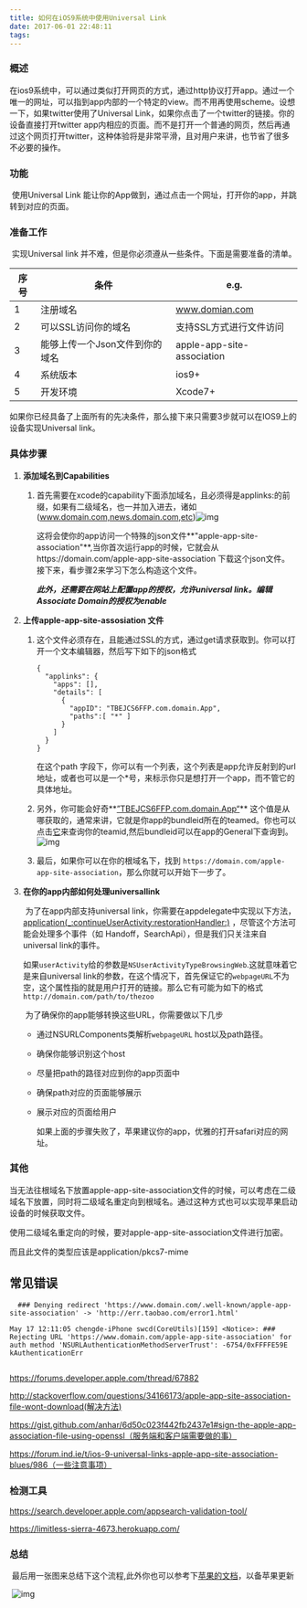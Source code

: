 ```yaml
---
title: 如何在iOS9系统中使用Universal Link
date: 2017-06-01 22:48:11
tags:
---
```


### 概述

​	在ios9系统中，可以通过类似打开网页的方式，通过http协议打开app。通过一个唯一的网址，可以指到app内部的一个特定的view。而不用再使用scheme。设想一下，如果twitter使用了Universal Link，如果你点击了一个twitter的链接。你的设备直接打开twitter app内相应的页面。而不是打开一个普通的网页，然后再通过这个网页打开twitter，这种体验将是非常平滑，且对用户来讲，也节省了很多不必要的操作。

<!--more-->

### 功能

​	使用Universal Link 能让你的App做到，通过点击一个网址，打开你的app，并跳转到对应的页面。

### 准备工作

​	实现Universal link 并不难，但是你必须遵从一些条件。下面是需要准备的清单。

| 序号   | 条件                | e.g.                       |
| ---- | ----------------- | -------------------------- |
| 1    | 注册域名              | www.domian.com             |
| 2    | 可以SSL访问你的域名       | 支持SSL方式进行文件访问              |
| 3    | 能够上传一个Json文件到你的域名 | apple-app-site-association |
| 4    | 系统版本              | ios9+                      |
| 5    | 开发环境              | Xcode7+                    |


​	  如果你已经具备了上面所有的先决条件，那么接下来只需要3步就可以在IOS9上的设备实现Universal link。

### 具体步骤

1. **添加域名到Capabilities**

   1. 首先需要在xcode的capability下面添加域名，且必须得是applinks:的前缀，如果有二级域名，也一并加入进去，诸如(www.domain.com,news.domain.com,etc)![img](如何在iOS9系统中使用Universal-Link/apple_capabilities.png)

      这将会使你的app访问一个特殊的json文件**"apple-app-site-association"**,当你首次运行app的时候，它就会从https://domain.com/apple-app-site-association 下载这个json文件。接下来，看步骤2来学习下怎么构造这个文件。

      ***此外，还需要在网站上配置app的授权，允许universal link。编辑Associate Domain的授权为enable***

2. **上传apple-app-site-assosiation 文件**

   1. 这个文件必须存在，且能通过SSL的方式，通过get请求获取到。你可以打开一个文本编辑器，然后写下如下的json格式

      ```objc
      {
        "applinks": {
          "apps": [],
          "details": [
            {
              "appID": "TBEJCS6FFP.com.domain.App",
              "paths":[ "*" ]
            }
          ]
        }
      }
      ```

      在这个path 字段下，你可以有一个列表，这个列表是app允许反射到的url地址，或者也可以是一个*号，来标示你只是想打开一个app，而不管它的具体地址。

   2. 另外，你可能会好奇**<u>”TBEJCS6FFP.com.domain.App“</u>** 这个值是从哪获取的，通常来讲，它就是你app的bundleid所在的teamed。你也可以点击[它](https://idmsa.apple.com/IDMSWebAuth/login?appIdKey=891bd3417a7776362562d2197f89480a8547b108fd934911bcbea0110d07f757&path=%2Faccount%2F&rv=1#accountSummary)来查询你的teamid,然后bundleid可以在app的General下查询到。![img](如何在iOS9系统中使用Universal-Link/apple_team_id.png)

   3. 最后，如果你可以在你的根域名下，找到 `https://domain.com/apple-app-site-association`，那么你就可以开始下一步了。

3. **在你的app内部如何处理universallink**

   ​	为了在app内部支持universal link，你需要在appdelegate中实现以下方法，[application(_:continueUserActivity:restorationHandler:)](https://developer.apple.com/library/ios/documentation/UIKit/Reference/UIApplicationDelegate_Protocol/index.html#//apple_ref/occ/intfm/UIApplicationDelegate/application:continueUserActivity:restorationHandler:) ，尽管这个方法可能会处理多个事件（如 Handoff，SearchApi），但是我们只关注来自universal link的事件。

   ​	如果`userActivity`给的参数是`NSUserActivityTypeBrowsingWeb`.这就意味着它是来自universal link的参数，在这个情况下，首先保证它的`webpageURL`不为空，这个属性指的就是用户打开的链接。那么它有可能为如下的格式`http://domain.com/path/to/thezoo`

   ​	为了确保你的app能够转换这些URL，你需要做以下几步

   - 通过NSURLComponents类解析`webpageURL` host以及path路径。

   - 确保你能够识别这个host

   - 尽量把path的路径对应到你的app页面中

   - 确保path对应的页面能够展示

   - 展示对应的页面给用户

     如果上面的步骤失败了，苹果建议你的app，优雅的打开safari对应的网址。

### 其他

当无法往根域名下放置apple-app-site-association文件的时候，可以考虑在二级域名下放置，同时将二级域名重定向到根域名。通过这种方式也可以实现苹果启动设备的时候获取文件。

使用二级域名重定向的时候，要对apple-app-site-association文件进行加密。

而且此文件的类型应该是application/pkcs7-mime

## 常见错误


```objc
  ### Denying redirect 'https://www.domain.com/.well-known/apple-app-site-association' -> 'http://err.taobao.com/error1.html'

May 17 12:11:05 chengde-iPhone swcd(CoreUtils)[159] <Notice>: ### Rejecting URL 'https://www.domain.com/apple-app-site-association' for auth method 'NSURLAuthenticationMethodServerTrust': -6754/0xFFFFE59E kAuthenticationErr
  
```



https://forums.developer.apple.com/thread/67882 

http://stackoverflow.com/questions/34166173/apple-app-site-association-file-wont-download(解决方法)

https://gist.github.com/anhar/6d50c023f442fb2437e1#sign-the-apple-app-association-file-using-openssl（服务端和客户端需要做的事）

https://forum.ind.ie/t/ios-9-universal-links-apple-app-site-association-blues/986（一些注意事项）

### 检测工具

https://search.developer.apple.com/appsearch-validation-tool/

https://limitless-sierra-4673.herokuapp.com/

### 总结

​	最后用一张图来总结下这个流程,此外你也可以参考下[苹果的文档](https://developer.apple.com/library/content/documentation/General/Conceptual/AppSearch/UniversalLinks.html)，以备苹果更新

​	![img](如何在iOS9系统中使用Universal-Link/universal_links.png)

